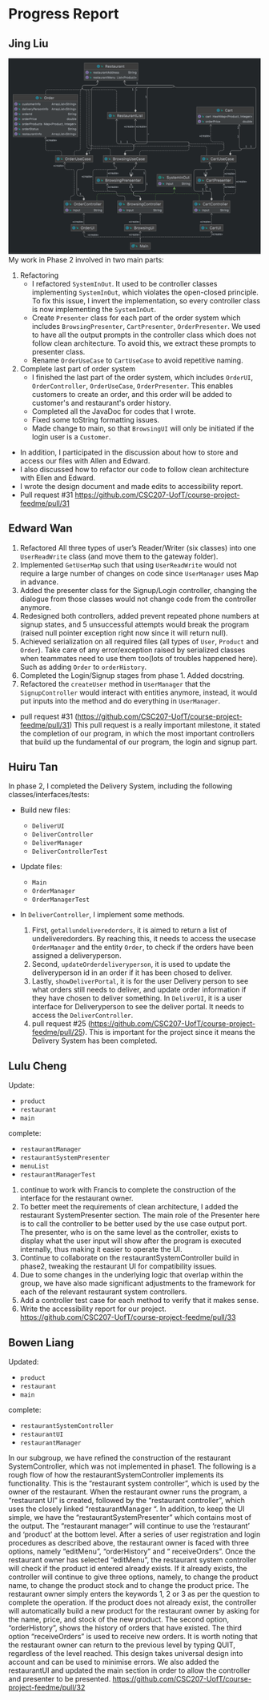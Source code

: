 # Progress Report
## Jing Liu
![](../Figures/OrderSystem.png)
My work in Phase 2 involved in two main parts:
1. Refactoring
   - I refactored `SystemInOut`. It used to be controller classes implementing `SystemInOut`, which violates the 
     open-closed principle. To fix this issue, I invert the implementation, so every controller class is now 
     implementing the `SystemInOut`.
   - Create `Presenter` class for each part of the order system which includes `BrowsingPresenter`, `CartPresenter`, 
     `OrderPresenter`. We used to have all the output prompts in the controller class which does not follow clean 
     architecture. To avoid this, we extract these prompts to presenter class.
   - Rename `OrderUseCase` to `CartUseCase` to avoid repetitive naming.
2. Complete last part of order system
   - I finished the last part of the order system, which includes `OrderUI`, `OrderController`, `OrderUseCase`, 
     `OrderPresenter`. This enables customers to create an order, and this order will be added to customer's and 
     restaurant's order history.
   - Completed all the JavaDoc for codes that I wrote.
   - Fixed some toString formatting issues.
   - Made change to main, so that `BrowsingUI` will only be initiated if the login user is a `Customer`.
- In addition, I participated in the discussion about how to store and access our files with Allen and Edward.
- I also discussed how to refactor our code to follow clean architecture with Ellen and Edward.
- I wrote the design document and made edits to accessibility report.
- Pull request #31 https://github.com/CSC207-UofT/course-project-feedme/pull/31

## Edward Wan
1. Refactored All three types of user’s Reader/Writer (six classes) into one `UserReadWrite` class (and move them to 
   the gateway folder).
2. Implemented `GetUserMap` such that using `UserReadWrite` would not require a large number of changes on code since 
   `UserManager` uses Map in advance.
3. Added the presenter class for the Signup/Login controller, changing the dialogue from those classes would not 
   change code from the controller anymore.
4. Redesigned both controllers, added prevent repeated phone numbers at signup states, and 5 unsuccessful attempts 
   would break the program (raised null pointer exception right now since it will return null).
5. Achieved serialization on all required files (all types of `User`, `Product` and `Order`). Take care of any 
   error/exception raised by serialized classes when teammates need to use them too(lots of troubles happened here). 
   Such as adding `Order` to `orderHistory`.
6. Completed the Login/Signup stages from phase 1.
Added docstring.
7. Refactored the `createUser` method in `UserManager` that the `SignupController` would interact with entities 
   anymore, instead, it would put inputs into the method and do everything in `UserManager`.
   
- pull request #31 (https://github.com/CSC207-UofT/course-project-feedme/pull/31)
This pull request is a really important milestone, it stated the completion of our program, in which the most important controllers that build up the fundamental of our program, the login and signup part.

## Huiru Tan

In phase 2, I completed the Delivery System, including the following classes/interfaces/tests:
- Build new files:
  - `DeliverUI`
  - `DeliverController`
  - `DeliverManager`
  - `DeliverControllerTest`

- Update files:
  - `Main`
  - `OrderManager`
  - `OrderManagerTest`

- In `DeliverController`, I implement some methods. 
  1. First, `getallundeliveredorders`, it is aimed to return a list of 
  undeliveredorders. By reaching this, it needs to access the usecase `OrderManager` and the entity `Order`, to check 
    if the orders have been assigned a deliveryperson. 
  2. Second, `updateOrderdeliveryperson`, it is used to update the 
    deliveryperson id in an order if it has been chosed to deliver.
  3. Lastly, `showDeliverPortal`, it is for the user 
    Delivery person to see what orders still needs to deliver, and update order information if they have chosen to 
    deliver something. In `DeliverUI`, it is a user interface for Deliveryperson to see the deliver portal. It needs to 
    access the `DeliverController`.
  4. pull request #25 (https://github.com/CSC207-UofT/course-project-feedme/pull/25). This is important for the project since it means the Delivery System has been completed.

## Lulu Cheng

Update:
- `product`
- `restaurant`
- `main`

complete:
- `restaurantManager`
- `restaurantSystemPresenter`
- `menuList`
- `restaurantManagerTest`

1. continue to work with Francis to complete the construction of the interface for the restaurant owner. 
2. To better meet the requirements of clean architecture, I added the restaurant SystemPresenter section. The main role of the Presenter here is to call the controller to be better used by the use case output port. The presenter, who is on the same level as the controller, exists to display what the user input will show after the program is executed internally, thus making it easier to operate the UI. 
3. Continue to collaborate on the restaurantSystemController build in phase2, tweaking the restaurant UI for compatibility issues.
4. Due to some changes in the underlying logic that overlap within the group, we have also made significant adjustments to the framework for each of the relevant restaurant system controllers. 
5. Add a controller test case for each method to verify that it makes sense.
6. Write the accessibility report for our project.
https://github.com/CSC207-UofT/course-project-feedme/pull/33


## Bowen Liang
Updated:
- `product`
- `restaurant`
- `main`

complete:
- `restaurantSystemController`
- `restaurantUI`
- `restaurantManager`

In our subgroup, we have refined the construction of the restaurant SystemController, which was not implemented in phase1. The following is a rough flow of how the restaurantSystemController implements its functionality.
This is the “restaurant system controller”, which is used by the owner of the restaurant. When the restaurant owner runs the program, a “restaurant UI” is created, followed by the “restaurant controller”, which uses the closely linked “restaurantManager “. In addition, to keep the UI simple, we have the “restaurantSystemPresenter” which contains most of the output. The “restaurant manager” will continue to use the ‘restaurant’ and ‘product’ at the bottom level. After a series of user registration and login procedures as described above, the restaurant owner is faced with three options, namely “editMenu”, “orderHistory” and “ receiveOrders”. Once the restaurant owner has selected “editMenu”, the restaurant system controller will check if the product id entered already exists. If it already exists, the controller will continue to give three options, namely, to change the product name, to change the product stock and to change the product price. The restaurant owner simply enters the keywords 1, 2 or 3 as per the question to complete the operation. If the product does not already exist, the controller will automatically build a new product for the restaurant owner by asking for the name, price, and stock of the new product. The second option, “orderHistory”, shows the history of orders that have existed. The third option “receiveOrders” is used to receive new orders. It is worth noting that the restaurant owner can return to the previous level by typing QUIT, regardless of the level reached. This design takes universal design into account and can be used to minimise errors.
We also added the restaurantUI and updated the main section in order to allow the controller and presenter to be presented.
https://github.com/CSC207-UofT/course-project-feedme/pull/32


